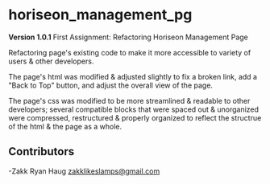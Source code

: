 # horiseon_management_pg

**Version 1.0.1**
First Assignment: Refactoring Horiseon Management Page

Refactoring page's existing code to make it more accessible to variety of users & other developers. 

The page's html was modified & adjusted slightly to fix a broken link, add a "Back to Top" button, and 
adjust the overall view of the page. 

The page's css was modified to be more streamlined & readable to other developers; several compatible blocks that were spaced out & unorganized were compressed, restructured & properly organized to reflect the structrue of the html & the page as a whole. 

## Contributors

-Zakk Ryan Haug <zakklikeslamps@gmail.com>